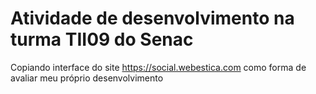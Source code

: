 # Atividade de desenvolvimento na turma TII09 do Senac

Copiando interface do site https://social.webestica.com como forma de avaliar meu próprio desenvolvimento